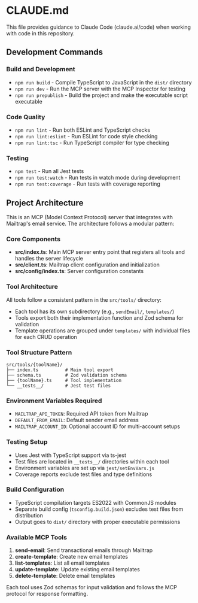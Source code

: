 # CLAUDE.md

This file provides guidance to Claude Code (claude.ai/code) when working with code in this repository.

## Development Commands

### Build and Development
- `npm run build` - Compile TypeScript to JavaScript in the `dist/` directory
- `npm run dev` - Run the MCP server with the MCP Inspector for testing
- `npm run prepublish` - Build the project and make the executable script executable

### Code Quality
- `npm run lint` - Run both ESLint and TypeScript checks
- `npm run lint:eslint` - Run ESLint for code style checking
- `npm run lint:tsc` - Run TypeScript compiler for type checking

### Testing
- `npm test` - Run all Jest tests
- `npm run test:watch` - Run tests in watch mode during development
- `npm run test:coverage` - Run tests with coverage reporting

## Project Architecture

This is an MCP (Model Context Protocol) server that integrates with Mailtrap's email service. The architecture follows a modular pattern:

### Core Components
- **src/index.ts**: Main MCP server entry point that registers all tools and handles the server lifecycle
- **src/client.ts**: Mailtrap client configuration and initialization
- **src/config/index.ts**: Server configuration constants

### Tool Architecture
All tools follow a consistent pattern in the `src/tools/` directory:
- Each tool has its own subdirectory (e.g., `sendEmail/`, `templates/`)
- Tools export both their implementation function and Zod schema for validation
- Template operations are grouped under `templates/` with individual files for each CRUD operation

### Tool Structure Pattern
```
src/tools/{toolName}/
├── index.ts          # Main tool export
├── schema.ts         # Zod validation schema
├── {toolName}.ts     # Tool implementation
└── __tests__/        # Jest test files
```

### Environment Variables Required
- `MAILTRAP_API_TOKEN`: Required API token from Mailtrap
- `DEFAULT_FROM_EMAIL`: Default sender email address
- `MAILTRAP_ACCOUNT_ID`: Optional account ID for multi-account setups

### Testing Setup
- Uses Jest with TypeScript support via ts-jest
- Test files are located in `__tests__/` directories within each tool
- Environment variables are set up via `jest/setEnvVars.js`
- Coverage reports exclude test files and type definitions

### Build Configuration
- TypeScript compilation targets ES2022 with CommonJS modules
- Separate build config (`tsconfig.build.json`) excludes test files from distribution
- Output goes to `dist/` directory with proper executable permissions

### Available MCP Tools
1. **send-email**: Send transactional emails through Mailtrap
2. **create-template**: Create new email templates
3. **list-templates**: List all email templates
4. **update-template**: Update existing email templates
5. **delete-template**: Delete email templates

Each tool uses Zod schemas for input validation and follows the MCP protocol for response formatting.